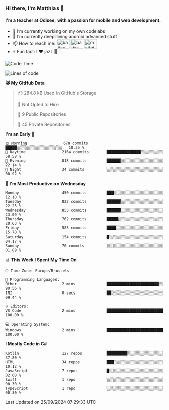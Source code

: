 ### Hi there, I'm Matthias 👋

#### I'm a teacher at Odisee, with a passion for mobile and web development.

- 🔭 I’m currently working on my own codelabs
- 🌱 I’m currently deepdiving android advanced stuff
- 📫 How to reach me: <a href="https://dev.to/batjas" target="_blank"><img align="center" src="https://raw.githubusercontent.com/rahuldkjain/github-profile-readme-generator/master/src/images/icons/Social/devto.svg" alt="batjas" height="30" width="40" /></a>
<a href="https://twitter.com/batjas" target="_blank"><img align="center" src="https://raw.githubusercontent.com/rahuldkjain/github-profile-readme-generator/master/src/images/icons/Social/twitter.svg" alt="batjas" height="30" width="40" /></a>
<a href="https://linkedin.com/in/matthiasdruwé" target="_blank"><img align="center" src="https://raw.githubusercontent.com/rahuldkjain/github-profile-readme-generator/master/src/images/icons/Social/linked-in-alt.svg" alt="matthiasdruwé" height="30" width="40" /></a>
- ⚡ Fun fact: I ❤ jazz 🎷


<!--START_SECTION:waka-->
![Code Time](http://img.shields.io/badge/Code%20Time-1%2C268%20hrs%2025%20mins-blue)

![Lines of code](https://img.shields.io/badge/From%20Hello%20World%20I%27ve%20Written-5.1%20million%20lines%20of%20code-blue)

**🐱 My GitHub Data** 

> 📦 284.8 kB Used in GitHub's Storage 
 > 
> 🚫 Not Opted to Hire
 > 
> 📜 9 Public Repositories 
 > 
> 🔑 45 Private Repositories 
 > 
**I'm an Early 🐤** 

```text
🌞 Morning                678 commits         █████░░░░░░░░░░░░░░░░░░░░   18.35 % 
🌆 Daytime                2164 commits        ███████████████░░░░░░░░░░   58.58 % 
🌃 Evening                818 commits         ██████░░░░░░░░░░░░░░░░░░░   22.14 % 
🌙 Night                  34 commits          ░░░░░░░░░░░░░░░░░░░░░░░░░   00.92 % 
```
📅 **I'm Most Productive on Wednesday** 

```text
Monday                   450 commits         ███░░░░░░░░░░░░░░░░░░░░░░   12.18 % 
Tuesday                  822 commits         ██████░░░░░░░░░░░░░░░░░░░   22.25 % 
Wednesday                853 commits         ██████░░░░░░░░░░░░░░░░░░░   23.09 % 
Thursday                 762 commits         █████░░░░░░░░░░░░░░░░░░░░   20.63 % 
Friday                   583 commits         ████░░░░░░░░░░░░░░░░░░░░░   15.78 % 
Saturday                 154 commits         █░░░░░░░░░░░░░░░░░░░░░░░░   04.17 % 
Sunday                   70 commits          ░░░░░░░░░░░░░░░░░░░░░░░░░   01.89 % 
```


📊 **This Week I Spent My Time On** 

```text
🕑︎ Time Zone: Europe/Brussels

💬 Programming Languages: 
Other                    2 mins              ███████████████████████░░   90.56 % 
INI                      0 secs              ██░░░░░░░░░░░░░░░░░░░░░░░   09.44 % 

🔥 Editors: 
VS Code                  2 mins              █████████████████████████   100.00 % 

💻 Operating System: 
Windows                  2 mins              █████████████████████████   100.00 % 
```

**I Mostly Code in C#** 

```text
Kotlin                   127 repos           █████████░░░░░░░░░░░░░░░░   37.80 % 
HTML                     34 repos            ███░░░░░░░░░░░░░░░░░░░░░░   10.12 % 
JavaScript               7 repos             █░░░░░░░░░░░░░░░░░░░░░░░░   02.08 % 
Swift                    1 repo              ░░░░░░░░░░░░░░░░░░░░░░░░░   00.30 % 
TypeScript               1 repo              ░░░░░░░░░░░░░░░░░░░░░░░░░   00.30 % 
```




 Last Updated on 25/09/2024 07:29:33 UTC
<!--END_SECTION:waka-->
